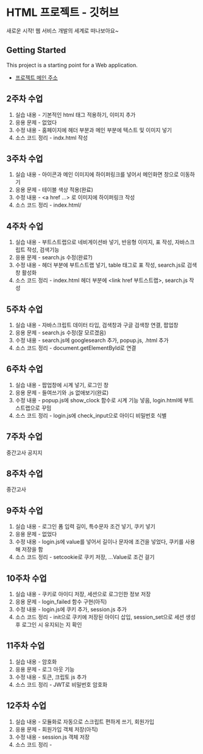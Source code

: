 # HTML 프로젝트 - 깃허브
새로운 시작! 웹 서비스 개발의 세계로 떠나보아요~
## Getting Started
This project is a starting point for a Web application.
- [프로젝트 메인 주소](https://github.com/rlatjdnws/WEB_MAIN/)
## 2주차 수업
   1. 실습 내용 - 기본적인 html 태그 적용하기, 이미지 추가
   2. 응용 문제 - 없었다
   3. 수정 내용 - 홈페이지에 헤더 부분과 메인 부분에 텍스트 및 이미지 넣기
   4. 소스 코드 정리 - indx.html 작성
## 3주차 수업 
   1. 실습 내용 - 아이콘과 메인 이미지에 하이퍼링크를 넣어서 메인화면 창으로 이동하기
   2. 응용 문제 - 테이블 색상 적용(완료)
   3. 수정 내용 - <a href ...> 로 이미지에 하이퍼링크 작성
   4. 소스 코드 정리 - index.html/<a href=".." target="_blank"></a>
## 4주차 수업 
   1. 실습 내용 - 부트스트랩으로 네비게이션바 넣기, 반응형 이미지, 표 작성, 자바스크립트 작성, 검색기능
   2. 응용 문제 - search.js 수정(완료?)
   3. 수정 내용 - 헤더 부분에 부트스트랩 넣기, table 태그로 표 작성, search.js로 검색창 활성화
   4. 소스 코드 정리 - index.html 헤더 부분에 <link href 부트스트랩>, search.js 작성
## 5주차 수업
   1. 실습 내용 - 자바스크립트 데이터 타입, 검색창과 구글 검색창 연결, 팝업창 
   2. 응용 문제 - search.js 수정(잘 모르겠음)
   3. 수정 내용 - search.js에 googlesearch 추가, popup.js, .html 추가
   4. 소스 코드 정리 - document.getElementById로 연결
## 6주차 수업
   1. 실습 내용 - 팝업창에 시계 넣기, 로그인 창
   2. 응용 문제 - 들여쓰기와 .js 없애보기(완료)
   3. 수정 내용 - popup.js에 show_clock 함수로 시계 기능 넣음, login.html에 부트스트랩으로 꾸밈
   4. 소스 코드 정리 - login.js에 check_input으로 아이디 비밀번호 식별
## 7주차 수업
   중간고사 공지지
## 8주차 수업
   중간고사
## 9주차 수업
   1. 실습 내용 - 로그인 폼 입력 길이, 특수문자 조건 넣기, 쿠키 넣기
   2. 응용 문제 - 없었다
   3. 수정 내용 - login.js에 value를 넣어서 길이나 문자에 조건을 넣었다, 쿠키를 사용해 저장을 함
   4. 소스 코드 정리 - setcookie로 쿠키 저장, ...Value로 조건 걸기
## 10주차 수업
   1. 실습 내용 - 쿠키로 아이디 저장, 세션으로 로그인한 정보 저장
   2. 응용 문제 - login_failed 함수 구현(아직)
   3. 수정 내용 - login.js에 쿠키 추가, session.js 추가
   4. 소스 코드 정리 - init으로 쿠키에 저장된 아이디 삽입, session_set으로 세션 생성 후 로그인 시 유지되는 지 확인
## 11주차 수업
   1. 실습 내용 - 암호화
   2. 응용 문제 - 로그 아웃 기능
   3. 수정 내용 - 토큰, 크립토 js 추가
   4. 소스 코드 정리 - JWT로 비밀번호 암호화
## 12주차 수업
   1. 실습 내용 - 모듈화로 자동으로 스크립트 편하게 쓰기, 회원가입
   2. 응용 문제 - 회원가입 객체 저장(아직)
   3. 수정 내용 - session.js 객체 저장
   4. 소스 코드 정리 -<script type = "module">로 모듈화, session_set로 객체 저장
## 13주차 수업
   1. 실습 내용 - 프로필 넣기, api 사용해서 지도넣기 
   2. 응용 문제 - 없음
   3. 수정 내용 - profile.html에 부트스트랩으로 디자인 추가 및 api 사용해서 지도추가
   4. 소스 코드 정리 - 카카오 개발자 사이트에 코드를 넣음

현재 문제점
1. login.html에서 쿠키인지 세션인지 모르겠지만 문제가 있는 듯 로그인 한 후 로그인 인덱스로 넘어가지 않는다